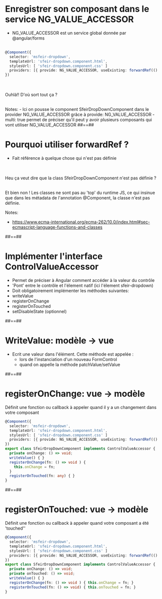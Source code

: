 <!-- .slide: class="with-code inconsolata" -->

# Enregistrer son composant dans le service NG_VALUE_ACCESSOR

-   NG_VALUE_ACCESSOR est un service global donnée par @angular/forms
    <br><br>

```typescript
@Component({
  selector: 'msfeir-dropdown',
  templateUrl: 'sfeir-dropdown.component.html',
  stylesUrl: [ 'sfeir-dropdown.component.css' ]
  providers: [{ provide: NG_VALUE_ACCESSOR, useExisting: forwardRef(() => SfeirDropDownComponent), multi: true }]
})
```

<!-- .element: class="big-code" -->

<br><br>
Ouhlà!! D'où sort tout ça ?

<!-- .element: class="center important" -->
<br>
Notes:
- Ici on pousse le component SfeirDropDownComponent dans le provider NG_VALUE_ACCESSOR grâce à provide: NG_VALUE_ACCESSOR
- multi: true permet de préciser qu'il peut y avoir plusieurs composants qui vont utiliser NG_VALUE_ACCESSOR
##==##

<!-- .slide: class="inconsolata with-code" -->

# Pourquoi utiliser forwardRef ?

-   Fait référence à quelque chose qui n'est pas définie
    <br><br><br>

Heu ça veut dire que la class SfeirDropDownComponent n'est pas définie ?

<!-- .element: class="center important"-->
<br>
Et bien non ! Les classes ne sont pas au 'top' du runtime JS, ce qui insinue que dans les métadata de l'annotation @Component, la classe n'est pas définie.

Notes:

-   https://www.ecma-international.org/ecma-262/10.0/index.html#sec-ecmascript-language-functions-and-classes

##==##

<!-- .slide -->

# Implémenter l'interface ControlValueAccessor

-   Permet de préciser à Angular comment accéder à la valeur du contrôle
-   'Pont' entre le contrôle et l'élement natif (ici l'élement sfeir-dropdown)
-   Doit obligatoirement implémenter les méthodes suivantes:
-   writeValue
-   registerOnChange
-   registerOnTouched
-   setDisableState (optionnel)

##==##

<!-- .slide: class="sfeir-basic-slide" -->

# WriteValue: modèle -> vue

-   Ecrit une valeur dans l'élément. Cette méthode est appelée :
    -   lors de l'instanciation d'un nouveau FormControl
    -   quand on appelle la méthode patchValue/setValue

##==##

<!-- .slide: class="with-code inconsolata" -->

# registerOnChange: vue -> modèle

Définit une fonction ou callback à appeler quand il y a un changement dans votre composant

```typescript
@Component({
  selector: 'msfeir-dropdown',
  templateUrl: 'sfeir-dropdown.component.html',
  stylesUrl: [ 'sfeir-dropdown.component.css' ]
  providers: [{ provide: NG_VALUE_ACCESSOR, useExisting: forwardRef(() => SfeirDropDownComponent), multi: true }]
})
export class SfeirDropDownComponent implements ControlValueAccessor {
  private onChange: () => void;
  writeValue() { }
  registerOnChange(fn: () => void ) {
    this.onChange = fn;
  }
  registerOnTouched(fn: any) { }
}
```

<!-- .element: class="big-code" -->

##==##

<!-- .slide: class="with-code inconsolata" -->

# registerOnTouched: vue -> modèle

Définit une fonction ou callback à appeler quand votre composant a été 'touched''

```typescript
@Component({
  selector: 'msfeir-dropdown',
  templateUrl: 'sfeir-dropdown.component.html',
  stylesUrl: [ 'sfeir-dropdown.component.css' ]
  providers: [{ provide: NG_VALUE_ACCESSOR, useExisting: forwardRef(() => SfeirDropDownComponent), multi: true }]
})
export class SfeirDropDownComponent implements ControlValueAccessor {
  private onChange: () => void;
  private onTouched: () => void;
  writeValue() { }
  registerOnChange(fn: () => void ) { this.onChange = fn; }
  registerOnTouched(fn: () => void) { this.onTouched = fn; }
}
```

<!-- .element: class="big-code" -->
